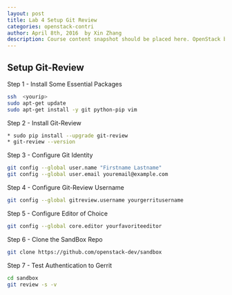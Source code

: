 ```yaml
---
layout: post
title: Lab 4 Setup Git Review
categories: openstack-contri
author: April 8th, 2016  by Xin Zhang
description: Course content snapshot should be placed here. OpenStack began in 2010 as a joint project of Rackspace Hosting and NASA.
---
```


## Setup Git-Review

Step 1 - Install Some Essential Packages

```sh
ssh  <yourip>
sudo apt-get update
sudo apt-get install -y git python-pip vim
```

Step 2 - Install Git-Review

```sh
* sudo pip install --upgrade git-review
* git-review --version
```

Step 3 - Configure Git Identity

```sh
git config --global user.name "Firstname Lastname"
git config --global user.email youremail@example.com
```

Step 4 - Configure Git-Review Username

```sh
git config --global gitreview.username yourgerritusername
```

Step 5 - Configure Editor of Choice

```sh
git config --global core.editor yourfavoriteeditor
```

Step 6 - Clone the SandBox Repo

```sh
git clone https://github.com/openstack-dev/sandbox
```

Step 7 - Test Authentication to Gerrit

```sh
cd sandbox
git review -s -v
```
